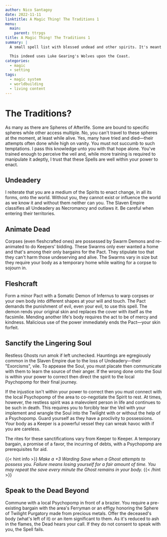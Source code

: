 ```yaml
---
author: Nico Santagoy
date: 2022-11-11
linktitle: A Magic Thing! The Traditions 1
menu:
  main:
    parent: ttrpgs
title: A Magic Thing! The Traditions 1
summary: |
  A small spell list with blessed undead and other spirits. It's meant to be expanded upon as part of a larger setting when I get to it.

  This indeed uses Luke Gearing's Wolves upon the Coast.
categories:
  - magic
  - setting
tags:
  - magic system
  - worldbuilding
  - living content
---
```


# The Traditions?

As many as there are Spheres of Afterlife. Some are bound to specific spheres while other access multiple. No, you can't travel to these spheres at the moment, at least while alive. Yes, many have tried and died—their attempts often done while high on vanity. You must not succumb to such temptations. I pass this knowledge unto you with that hope alone. You've trained enough to perceive the veil and, while more training is required to manipulate it adeptly, I trust that these Spells are well within your power to enact.

## Undeadery

I reiterate that you are a medium of the Spirits to enact change, in all its forms, onto the world. Without you, they cannot exist or influence the world as we know it and without them neither can you. The Slaven Empire classifies all Undeadery as Necromancy and outlaws it. Be careful when entering their territories.

## Animate Dead

Corpses (even fleshcrafted ones) are possessed by Swarm Demons and re-animated to do Keepers' bidding. These Swarms only ever wanted a home and that's among their only bargains for the Pact. They stipulate too that they can't harm those undeserving and alive. The Swarms vary in size but they require your body as a temporary home while waiting for a corpse to sojourn in.

## Fleshcraft

Form a minor Pact with a Somatic Demon of Infernus to warp corpses or your own body into different shapes at your will and touch. The Pact demands the punishment of evil, even your evil, to use this spell. The demon rends your original skin and replaces the cover with itself as the facsimile. Mending another life's body requires the act to be of mercy and kindness. Malicious use of the power immediately ends the Pact—your skin forfeit.

## Sanctify the Lingering Soul

Restless Ghosts run amok if left unchecked. Hauntings are egregiously common in the Slaven Empire due to the loss of Undeadery—their "Exorcisms", vile. To appease the Soul, you must placate then communicate with them to learn the source of their anger. If the wrong done onto the Soul is within your power to correct then direct the spirit to the local Psychopomp for their final journey.

If the injustice isn't within your power to correct then you must connect with the local Psychopomp of the area to co-negotiate the Spirit to rest. At times, however, the restless spirit was a malevolent person in life and continues to be such in death. This requires you to forcibly tear the Veil with your implement and wrangle the Soul into the Twilight with or without the help of a Psychopomp. Guard yourself as they have a proclivity to possessions. Your body as a Keeper is a powerful vessel they can wreak havoc with if you are careless.

The rites for these sanctifications vary from Keeper to Keeper. A temporary bargain, a promise of a favor, the incurring of debts, with a Psychopomp are prerequisites for aid.

{{< hint info >}}
*Make a +3 Warding Save when a Ghost attempts to possess you. Failure means losing yourself for a fair amount of time. You may repeat the save every minute the Ghost remains in your body.*
{{< /hint >}}

## Speak to the Dead Beyond

Commune with a local Psychopomp in front of a brazier. You require a pre-existing bargain with the area's Ferryman or an effigy honoring the Sphere of Twilight Purgatory made from precious metals. Offer the deceased's body (what's left of it) or an item significant to them. As it's reduced to ash in the flames, the Dead hears your call. If they do not consent to speak with you, the Spell fails.
